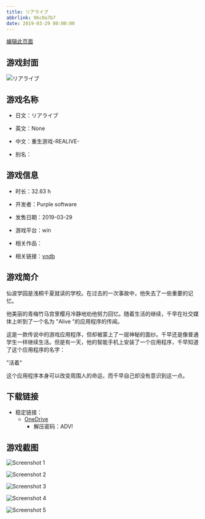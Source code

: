 ```yaml
---
title: リアライブ
abbrlink: 96c0a7b7
date: 2019-03-29 00:00:00
---
```

[编辑此页面](https://github.com/ACG-3/ADV3-source/blob/main/source/_posts/games/%E3%83%AA%E3%82%A2%E3%83%A9%E3%82%A4%E3%83%96.md)

## 游戏封面

![リアライブ](https://pan.timero.xyz/d/onedrive/img_lib_001/%E3%83%AA%E3%82%A2%E3%83%A9%E3%82%A4%E3%83%96_cover.avif)


## 游戏名称

- 日文：リアライブ
- 英文：None
- 中文：重生游戏-REALIVE-

- 别名：


## 游戏信息

- 时长：32.63 h
- 开发者：Purple software
- 发售日期：2019-03-29
- 游戏平台：win
- 相关作品：

- 相关链接：[vndb](https://vndb.org/v24725)


## 游戏简介

仙波学园是浅桐千夏就读的学校。在过去的一次事故中，他失去了一些重要的记忆。

他美丽的青梅竹马宫里樱月冷静地劝他努力回忆。随着生活的继续，千早在社交媒体上听到了一个名为 "Alive "的应用程序的传闻。

这是一款传说中的游戏应用程序，但却被蒙上了一层神秘的面纱。千早还是像普通学生一样继续生活。但是有一天，他的智能手机上安装了一个应用程序，千早知道了这个应用程序的名字：

"活着"

这个应用程序本身可以改变周围人的命运，而千早自己却没有意识到这一点。




## 下载链接

- 稳定链接：
    - [OneDrive](https://pan.timero.xyz/onedrive/adv_lib_001/%E3%83%AA%E3%82%A2%E3%83%A9%E3%82%A4%E3%83%96)
        - 解压密码：ADV!



## 游戏截图


![Screenshot 1](https://pan.timero.xyz/d/onedrive/img_lib_001/%E3%83%AA%E3%82%A2%E3%83%A9%E3%82%A4%E3%83%96_Screenshot_1.avif)

![Screenshot 2](https://pan.timero.xyz/d/onedrive/img_lib_001/%E3%83%AA%E3%82%A2%E3%83%A9%E3%82%A4%E3%83%96_Screenshot_2.avif)

![Screenshot 3](https://pan.timero.xyz/d/onedrive/img_lib_001/%E3%83%AA%E3%82%A2%E3%83%A9%E3%82%A4%E3%83%96_Screenshot_3.avif)

![Screenshot 4](https://pan.timero.xyz/d/onedrive/img_lib_001/%E3%83%AA%E3%82%A2%E3%83%A9%E3%82%A4%E3%83%96_Screenshot_4.avif)

![Screenshot 5](https://pan.timero.xyz/d/onedrive/img_lib_001/%E3%83%AA%E3%82%A2%E3%83%A9%E3%82%A4%E3%83%96_Screenshot_5.avif)

